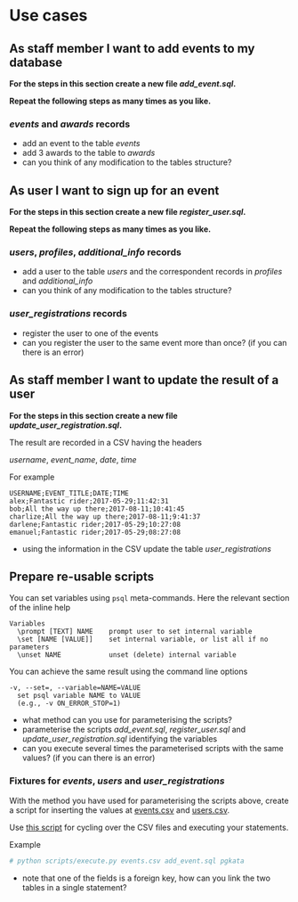 # Use cases

## As staff member I want to add events to my database

**For the steps in this section create a new file *add_event.sql*.**

**Repeat the following steps as many times as you like.**

### *events* and *awards* records

* add an event to the table *events*
* add 3 awards to the table to *awards*
* can you think of any modification to the tables structure?

## As user I want to sign up for an event

**For the steps in this section create a new file *register_user.sql*.**

**Repeat the following steps as many times as you like.**

### *users*, *profiles*, *additional_info* records

* add a user to the table *users* and the correspondent records in *profiles* and
  *additional_info*
* can you think of any modification to the tables structure?

### *user_registrations* records

* register the user to one of the events
* can you register the user to the same event more than once?
  (if you can there is an error)

## As staff member I want to update the result of a user

**For the steps in this section create a new file *update_user_registration.sql*.**

The result are recorded in a CSV having the headers

*username*, *event_name*, *date*, *time*

For example

```text
USERNAME;EVENT_TITLE;DATE;TIME
alex;Fantastic rider;2017-05-29;11:42:31
bob;All the way up there;2017-08-11;10:41:45
charlize;All the way up there;2017-08-11;9:41:37
darlene;Fantastic rider;2017-05-29;10:27:08
emanuel;Fantastic rider;2017-05-29;08:27:08
```

* using the information in the CSV update the table *user_registrations*

## Prepare re-usable scripts

You can set variables using `psql` meta-commands. Here the relevant section of
the inline help

```
Variables
  \prompt [TEXT] NAME    prompt user to set internal variable
  \set [NAME [VALUE]]    set internal variable, or list all if no parameters
  \unset NAME            unset (delete) internal variable
```

You can achieve the same result using the command line options

```
-v, --set=, --variable=NAME=VALUE
  set psql variable NAME to VALUE
  (e.g., -v ON_ERROR_STOP=1)
```

* what method can you use for parameterising the scripts?
* parameterise the scripts *add_event.sql*, *register_user.sql* and
  *update_user_registration.sql* identifying the variables
* can you execute several times the parameterised scripts with the same values?
  (if you can there is an error)

### Fixtures for *events*, *users* and *user_registrations*

With the method you have used for parameterising the scripts above, create a
script for inserting the values at [events.csv](csvs/events.csv) and
[users.csv](csvs/users.csv).

Use [this script](scripts/execute.py) for cycling over the CSV files and
executing your statements.

Example

```bash
# python scripts/execute.py events.csv add_event.sql pgkata
```

* note that one of the fields is a foreign key, how can you link the two tables
  in a single statement?
